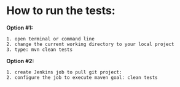 How to run the tests:
=======

**Option #1:**

	1. open terminal or command line
	2. change the current working directory to your local project
	3. type: mvn clean tests
	
**Option #2:**

	1. create Jenkins job to pull git project: 
	2. configure the job to execute maven goal: clean tests
	